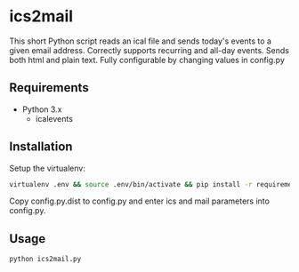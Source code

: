 # ics2mail

This short Python script reads an ical file and sends today's events to a given email address. Correctly supports recurring and all-day events. Sends both html and plain text. Fully configurable by changing values in config.py

## Requirements

- Python 3.x
  - icalevents
  
## Installation

Setup the virtualenv:
```bash
virtualenv .env && source .env/bin/activate && pip install -r requirements.txt
``` 

Copy config.py.dist to config.py and enter ics and mail parameters into config.py.

## Usage

```bash
python ics2mail.py
```